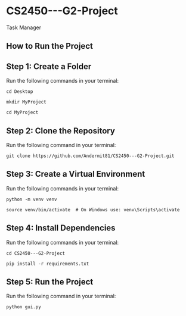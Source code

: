 # CS2450---G2-Project
Task Manager 

## How to Run the Project

## **Step 1: Create a Folder**
Run the following commands in your terminal:

```   
cd Desktop
```

``` 
mkdir MyProject
```

``` 
cd MyProject  
``` 

## **Step 2: Clone the Repository**
Run the following command in your terminal:

```  
git clone https://github.com/Andermit81/CS2450---G2-Project.git
```  

## **Step 3: Create a Virtual Environment**
Run the following commands in your terminal:

``` 
python -m venv venv
```

``` 
source venv/bin/activate  # On Windows use: venv\Scripts\activate  
```   

## **Step 4: Install Dependencies**
Run the following commands in your terminal:

``` 
cd CS2450---G2-Project
```

``` 
pip install -r requirements.txt  
```  

## **Step 5: Run the Project**
Run the following command in your terminal:

```
python gui.py  
```
